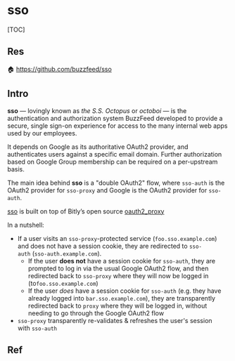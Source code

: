 # sso

[TOC]



## Res
🏠 https://github.com/buzzfeed/sso



## Intro
**sso** — lovingly known as _the S.S. Octopus_ or _octoboi_ — is the authentication and authorization system BuzzFeed developed to provide a secure, single sign-on experience for access to the many internal web apps used by our employees.

It depends on Google as its authoritative OAuth2 provider, and authenticates users against a specific email domain. Further authorization based on Google Group membership can be required on a per-upstream basis.

The main idea behind **sso** is a "double OAuth2" flow, where `sso-auth` is the OAuth2 provider for `sso-proxy` and Google is the OAuth2 provider for `sso-auth`.

[sso](https://github.com/buzzfeed/sso) is built on top of Bitly’s open source [oauth2_proxy](https://github.com/bitly/oauth2_proxy)

In a nutshell:
- If a user visits an `sso-proxy`-protected service (`foo.sso.example.com`) and does not have a session cookie, they are redirected to `sso-auth` (`sso-auth.example.com`).
    - If the user **does not** have a session cookie for `sso-auth`, they are prompted to log in via the usual Google OAuth2 flow, and then redirected back to `sso-proxy` where they will now be logged in (to`foo.sso.example.com`)
    - If the user _does_ have a session cookie for `sso-auth` (e.g. they have already logged into `bar.sso.example.com`), they are transparently redirected back to `proxy` where they will be logged in, without needing to go through the Google OAuth2 flow
- `sso-proxy` transparently re-validates & refreshes the user's session with `sso-auth`



## Ref

